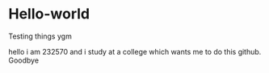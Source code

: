 # Hello-world
Testing things ygm


hello i am 232570 and i study at a college which wants me to do this github. 
Goodbye
